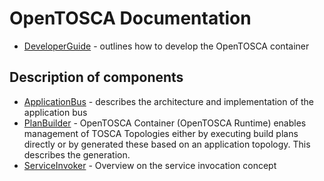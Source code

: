# OpenTOSCA Documentation

- [DeveloperGuide](DeveloperGuide.md) - outlines how to develop the OpenTOSCA container

## Description of components

- [ApplicationBus](components/ApplicationBus.md) - describes the architecture and implementation of the application bus
- [PlanBuilder](components/PlanBuilder.md) - OpenTOSCA Container (OpenTOSCA Runtime) enables management of TOSCA Topologies either by executing build plans directly or by generated these based on an application topology. This describes the generation.
- [ServiceInvoker](components/ServiceInvoker.md) - Overview on the service invocation concept
